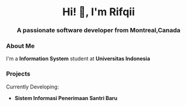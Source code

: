 <h1 align="center">Hi! 👋, I'm Rifqii</h1>
<h3 align="center">A passionate software developer from Montreal,Canada</h3>

### About Me
I'm a **Information System** student at **Universitas Indonesia**

###  Projects
Currently Developing:
- **Sistem Informasi Penerimaan Santri Baru**

